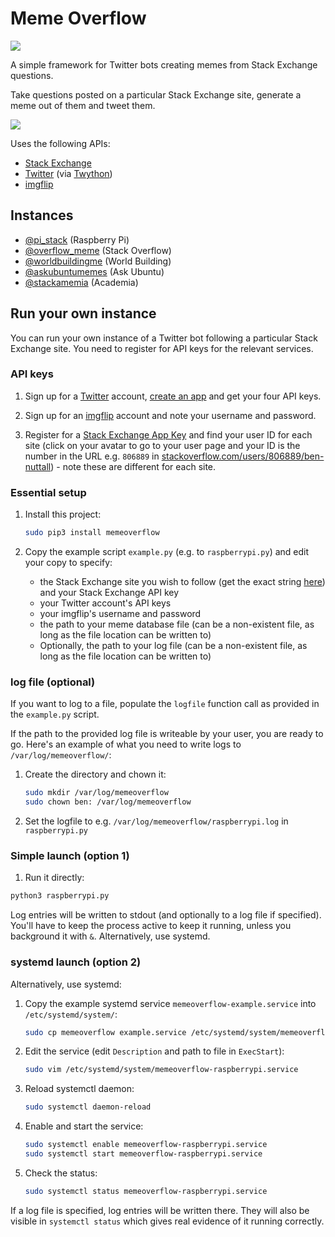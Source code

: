 # Meme Overflow

[![](https://badge.fury.io/py/memeoverflow.svg)](https://badge.fury.io/py/memeoverflow)

A simple framework for Twitter bots creating memes from Stack Exchange
questions.

Take questions posted on a particular Stack Exchange site, generate a meme out
of them and tweet them.

![](fry.jpg)

Uses the following APIs:

- [Stack Exchange](https://api.stackexchange.com/)
- [Twitter](https://developer.twitter.com/en/docs/api-reference-index) (via
[Twython](https://twython.readthedocs.io/en/latest/))
- [imgflip](https://api.imgflip.com/)

## Instances

- [@pi_stack](https://twitter.com/pi_stack) (Raspberry Pi)
- [@overflow_meme](https://twitter.com/overflow_meme) (Stack Overflow)
- [@worldbuildingme](https://twitter.com/worldbuildingme) (World Building)
- [@askubuntumemes](https://twitter.com/askubuntumemes) (Ask Ubuntu)
- [@stackamemia](https://twitter.com/stackamemia) (Academia)

## Run your own instance

You can run your own instance of a Twitter bot following a particular Stack
Exchange site. You need to register for API keys for the relevant services.

### API keys

1. Sign up for a [Twitter](https://twitter.com/) account, [create an
app](https://developer.twitter.com/en/apps) and get your four API keys.

1. Sign up for an [imgflip](https://imgflip.com/) account and note your username
and password.

1. Register for a [Stack Exchange App Key](https://stackapps.com/apps/oauth/register)
and find your user ID for each site (click on your avatar to go to your user
page and your ID is the number in the URL e.g. `806889` in
[stackoverflow.com/users/806889/ben-nuttall](https://stackoverflow.com/users/806889/ben-nuttall)) -
note these are different for each site.

### Essential setup

1. Install this project:

    ```bash
    sudo pip3 install memeoverflow
    ```

1. Copy the example script `example.py` (e.g. to `raspberrypi.py`) and edit your
copy to specify:

    - the Stack Exchange site you wish to follow (get the exact string
    [here](https://api.stackexchange.com/docs/questions)) and your Stack
    Exchange API key
    - your Twitter account's API keys
    - your imgflip's username and password
    - the path to your meme database file (can be a non-existent file, as long as
    the file location can be written to)
    - Optionally, the path to your log file (can be a non-existent file, as long
    as the file location can be written to)

### log file (optional)

If you want to log to a file, populate the `logfile` function call as provided
in the `example.py` script.

If the path to the provided log file is writeable by your user, you are ready to
go. Here's an example of what you need to write logs to
`/var/log/memeoverflow/`:

1. Create the directory and chown it:

    ```bash
    sudo mkdir /var/log/memeoverflow
    sudo chown ben: /var/log/memeoverflow
    ```

1. Set the logfile to e.g. `/var/log/memeoverflow/raspberrypi.log` in
`raspberrypi.py`

### Simple launch (option 1)

1. Run it directly:

```bash
python3 raspberrypi.py
```

Log entries will be written to stdout (and optionally to a log file if
specified). You'll have to keep the process active to keep it running, unless
you background it with `&`. Alternatively, use systemd.

### systemd launch (option 2)

Alternatively, use systemd:

1. Copy the example systemd service `memeoverflow-example.service` into `/etc/systemd/system/`:

    ```bash
    sudo cp memeoverflow example.service /etc/systemd/system/memeoverflow-raspberrypi.service
    ```

1. Edit the service (edit `Description` and path to file in `ExecStart`):

    ```bash
    sudo vim /etc/systemd/system/memeoverflow-raspberrypi.service
    ```

1. Reload systemctl daemon:

    ```bash
    sudo systemctl daemon-reload
    ```

1. Enable and start the service:

    ```bash
    sudo systemctl enable memeoverflow-raspberrypi.service
    sudo systemctl start memeoverflow-raspberrypi.service
    ```

1. Check the status:

    ```bash
    sudo systemctl status memeoverflow-raspberrypi.service
    ```

If a log file is specified, log entries will be written there. They will also be
visible in `systemctl status` which gives real evidence of it running correctly.
